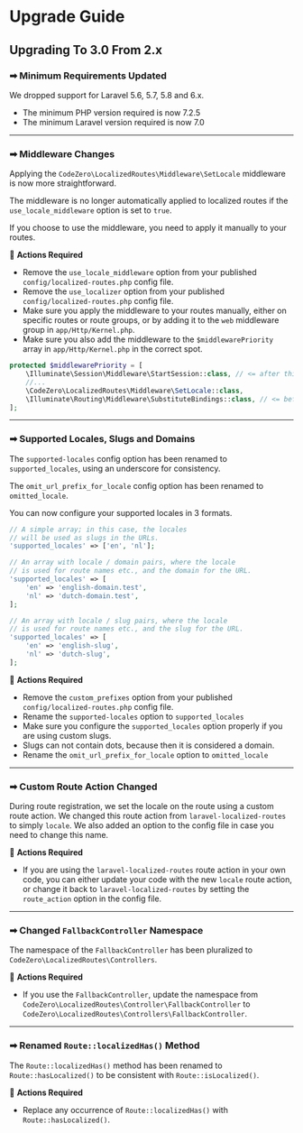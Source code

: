 # Upgrade Guide

## Upgrading To 3.0 From 2.x

### ➡ Minimum Requirements Updated

We dropped support for Laravel 5.6, 5.7, 5.8 and 6.x.

- The minimum PHP version required is now 7.2.5
- The minimum Laravel version required is now 7.0

---

### ➡ Middleware Changes

Applying the `CodeZero\LocalizedRoutes\Middleware\SetLocale` middleware is now more straightforward.

The middleware is no longer automatically applied to localized routes if the `use_locale_middleware` option is set to `true`.

If you choose to use the middleware, you need to apply it manually to your routes.

🔸 **Actions Required**

- Remove the `use_locale_middleware` option from your published `config/localized-routes.php` config file.
- Remove the `use_localizer` option from your published `config/localized-routes.php` config file.
- Make sure you apply the middleware to your routes manually, either on specific routes or route groups, or by adding it to the `web` middleware group in `app/Http/Kernel.php`.
- Make sure you also add the middleware to the `$middlewarePriority` array in `app/Http/Kernel.php` in the correct spot.

```php
protected $middlewarePriority = [
    \Illuminate\Session\Middleware\StartSession::class, // <= after this
    //...
    \CodeZero\LocalizedRoutes\Middleware\SetLocale::class,
    \Illuminate\Routing\Middleware\SubstituteBindings::class, // <= before this
];
```

---

### ➡ Supported Locales, Slugs and Domains

The `supported-locales` config option has been renamed to `supported_locales`, using an underscore for consistency.

The `omit_url_prefix_for_locale` config option has been renamed to `omitted_locale`.

You can now configure your supported locales in 3 formats.

```php
// A simple array; in this case, the locales
// will be used as slugs in the URLs.
'supported_locales' => ['en', 'nl'];

// An array with locale / domain pairs, where the locale
// is used for route names etc., and the domain for the URL.
'supported_locales' => [
    'en' => 'english-domain.test',
    'nl' => 'dutch-domain.test',
];

// An array with locale / slug pairs, where the locale
// is used for route names etc., and the slug for the URL.
'supported_locales' => [
    'en' => 'english-slug',
    'nl' => 'dutch-slug',
];
```

🔸 **Actions Required**

- Remove the `custom_prefixes` option from your published `config/localized-routes.php` config file.
- Rename the `supported-locales` option to `supported_locales`
- Make sure you configure the `supported_locales` option properly if you are using custom slugs.
- Slugs can not contain dots, because then it is considered a domain.
- Rename the `omit_url_prefix_for_locale` option to `omitted_locale`

---

### ➡ Custom Route Action Changed

During route registration, we set the locale on the route using a custom route action.
We changed this route action from `laravel-localized-routes` to simply `locale`.
We also added an option to the config file in case you need to change this name.

🔸 **Actions Required**

- If you are using the `laravel-localized-routes` route action in your own code, you can either update your code with the new `locale` route action, or change it back to `laravel-localized-routes` by setting the `route_action` option in the config file.

---

### ➡ Changed `FallbackController` Namespace

The namespace of the `FallbackController` has been pluralized to `CodeZero\LocalizedRoutes\Controllers`.

🔸 **Actions Required**

- If you use the `FallbackController`, update the namespace from `CodeZero\LocalizedRoutes\Controller\FallbackController` to `CodeZero\LocalizedRoutes\Controllers\FallbackController`.

---

### ➡ Renamed `Route::localizedHas()` Method

The `Route::localizedHas()` method has been renamed to `Route::hasLocalized()` to be consistent with `Route::isLocalized()`.

🔸 **Actions Required**

- Replace any occurrence of `Route::localizedHas()` with `Route::hasLocalized()`.
